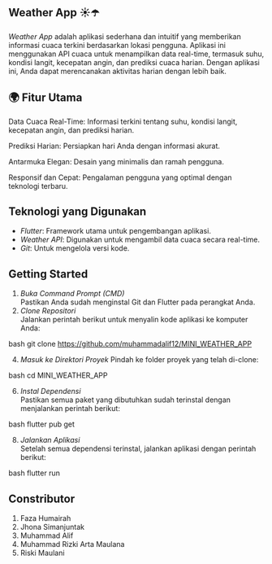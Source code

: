 ## Weather App ☀️☂️

*Weather App* adalah aplikasi sederhana dan intuitif yang memberikan informasi cuaca terkini berdasarkan lokasi pengguna. Aplikasi ini menggunakan API cuaca untuk menampilkan data real-time, termasuk suhu, kondisi langit, kecepatan angin, dan prediksi cuaca harian. Dengan aplikasi ini, Anda dapat merencanakan aktivitas harian dengan lebih baik.  

## 🌍 Fitur Utama
Data Cuaca Real-Time: Informasi terkini tentang suhu, kondisi langit, kecepatan angin, dan prediksi harian.

Prediksi Harian: Persiapkan hari Anda dengan informasi akurat.

Antarmuka Elegan: Desain yang minimalis dan ramah pengguna.

Responsif dan Cepat: Pengalaman pengguna yang optimal dengan teknologi terbaru.

## Teknologi yang Digunakan  
- *Flutter*: Framework utama untuk pengembangan aplikasi.  
- *Weather API*: Digunakan untuk mengambil data cuaca secara real-time.  
- *Git*: Untuk mengelola versi kode.  


## Getting Started
1. *Buka Command Prompt (CMD)*  
   Pastikan Anda sudah menginstal Git dan Flutter pada perangkat Anda.  
2.  *Clone Repositori*  
   Jalankan perintah berikut untuk menyalin kode aplikasi ke komputer Anda:
    
bash
    git clone https://github.com/muhammadalif12/MINI_WEATHER_APP

4. *Masuk ke Direktori Proyek* 
   Pindah ke folder proyek yang telah di-clone:
   
bash
   cd MINI_WEATHER_APP

6. *Instal Dependensi*  
   Pastikan semua paket yang dibutuhkan sudah terinstal dengan menjalankan perintah berikut:
   
bash
   flutter pub get

8. *Jalankan Aplikasi*  
   Setelah semua dependensi terinstal, jalankan aplikasi dengan perintah berikut:
   
bash
   flutter run

## Constributor
   1. Faza Humairah
   2. Jhona Simanjuntak
   3. Muhammad Alif
   4. Muhammad Rizki Arta Maulana
   5. Riski Maulani
